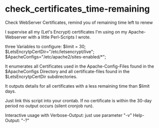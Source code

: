 # check_certificates_time-remaining
Check WebServer Certificates, remind you of remaining time left to renew

I supervise all my (Let's Encrypt) certificates I'm using on my Apache-Webserver with a little Perl-Scripts I wrote.

three Variables to configure:
$limit = 30;
$LetsEncrytpCertDir="/etc/letsencrypt/live";
$ApacheConfigs="/etc/apache2/sites-enabled/*";

It enumerates all Certificates used in the Apache-Config-Files found in the $ApacheConfigs Directory and all certificate-files found in the $LetsEncrytpCertDir subdirectories.

It outputs details for all certificates with a less remaining time than $limit days.

Just link this script into your crontab.
If no certificate is within the 30-day period no output occurs (silent cronjob run).

Interactive usage with Verbose-Output: just use parameter "-v"
Help-Output: "-?"
